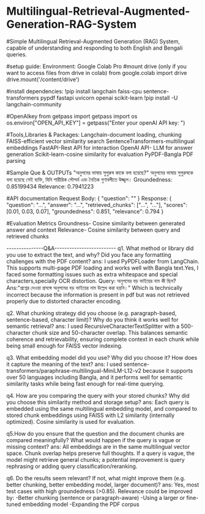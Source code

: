# Multilingual-Retrieval-Augmented-Generation-RAG-System
#Simple Multilingual Retrieval-Augmented Generation (RAG) System, capable of understanding and responding to both English and Bengali queries.

#setup guide:
Environment: Google Colab Pro
#mount drive (only if you want to access files from drive in colab)
from google.colab import drive
drive.mount('/content/drive')

#install dependencies:
!pip install langchain faiss-cpu sentence-transformers pypdf fastapi uvicorn openai scikit-learn
!pip install -U langchain-community

#OpenAIkey
 from getpass import getpass
 import os
 os.environ["OPEN_API_KEY"] = getpass("Enter your openAI API key: ")

 #Tools,Libraries & Packages:
 Langchain-document loading, chunking
 FAISS-efficient vector similarity search
 SentenceTransformers-multilingual embeddings
 FastAPI-Rest API for interaction
 OpenAI API- LLM for answer generation
 Scikit-learn-cosine similarity for evaluation
 PyPDF-Bangla PDF parsing

 #Sample Que & OUTPUTs
"অনুপমের ভাষায় সুপুরুষ কাকে বলা হয়েছে?"
অনুপমের ভাষায় সুপুরুষকে বলা হয়েছে সেই ব্যক্তি, যিনি শারীরিক সৌন্দর্য এবং নৈতিক গুণাবলীতে উজ্জ্বল।
Groundedness: 0.85199434
Relevance: 0.7941223

 #API documentation
 Request Body:
 { "question": "<your query>"
 }
 Response:
 {
  "question": "...",
  "answer": "...",
  "retrieved_chunks": ["...", "..."],
  "scores": [0.01, 0.03, 0.07],
  "groundedness": 0.851,
  "relevance": 0.794
 }

#Evaluation Metrics
Groundness- Cosine similarity between generated answer and context
Relevance- Cosine similarity between query and retrieved chunks


---------------Q&A-------------------------
q1.	What method or library did you use to extract the text, and why? Did you face any formatting challenges with the PDF content?
ans: I used PyPDFLoader from LangChain. This supports multi-page PDF loading and works well with Bangla text.Yes, I faced some formatting issues such as extra whitespace and special characters,specially OCR distortion.
Query: অনুপমের বড় ভাইয়ের নাম কী ছিল?
Ans:"প্রশ্নের দেওয়া প্রসঙ্গে অনুপমের বড় ভাইয়ের নাম উল্লেখ করা হয়নি।"
Which is technically incorrect because the information is present in pdf but was not retrieved properly due to distorted character encoding.

q2.	What chunking strategy did you choose (e.g. paragraph-based, sentence-based, character limit)? Why do you think it works well for semantic retrieval?
ans: I used RecursiveCharacterTextSplitter with a 500-character chunk size and 50-character overlap. This balances semantic coherence and retrievability, ensuring complete context in each chunk while being small enough for FAISS vector indexing.

q3.	What embedding model did you use? Why did you choose it? How does it capture the meaning of the text?
ans: I used sentence-transformers/paraphrase-multilingual-MiniLM-L12-v2 because it supports over 50 languages including Bangla, and it performs well for semantic similarity tasks while being fast enough for real-time querying.

q4.	How are you comparing the query with your stored chunks? Why did you choose this similarity method and storage setup?
ans: Each query is embedded using the same multilingual embedding model, and compared to stored chunk embeddings using FAISS with L2 similarity (internally optimized). Cosine similarity is used for evaluation.

q5.How do you ensure that the question and the document chunks are compared meaningfully? What would happen if the query is vague or missing context?
ans: All embeddings are in the same multilingual vector space. Chunk overlap helps preserve full thoughts. If a query is vague, the model might retrieve general chunks; a potential improvement is query rephrasing or adding query classification/reranking.

q6.	Do the results seem relevant? If not, what might improve them (e.g. better chunking, better embedding model, larger document)?
ans: Yes, most test cases with high groundedness (>0.85). Relevance could be improved by:
-Better chunking (sentence or paragraph-aware)
-Using a larger or fine-tuned embedding model
-Expanding the PDF corpus  

